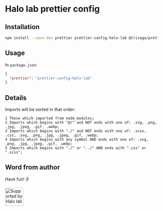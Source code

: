 # Halo lab prettier config 

## Installation
```bash
npm install --save-dev prettier prettier-config-halo-lab @trivago/prettier-plugin-sort-imports 
```

## Usage
In `package.json`:

```json
{
  "prettier": "prettier-config-halo-lab"
}
```

## Details

Imports will be sorted in that order:

```
1 Those which imported from node_modules;
2 Imports which begins with "@/" and NOT ends with one of: .svg, .png, .jpg, .jpeg, .gif, .webp;
3 Imports which begins with "./" and NOT ends with one of: .scss, .css, .svg, .png, .jpg, .jpeg, .gif, .webp;
4 Imports which begins with any symbol AND ends with one of: .svg, .png, .jpg, .jpeg, .gif, .webp;
5 Imports which begins with "./" or "../" AND ends with ".css" or ".scss";
```
## Word from author

Have fun! ✌️

<a href="https://www.halo-lab.com/?utm_source=github">
  <img src="https://dgestran.sirv.com/Images/supported-by-halolab.png" alt="Supported by Halo lab" height="60">
</a>

